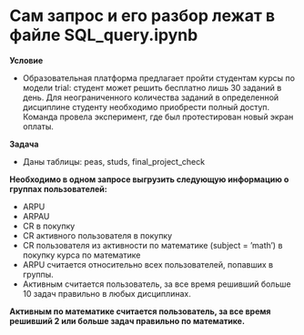 # Сам запрос и его разбор лежат в файле SQL_query.ipynb

**Условие**
- Образовательная платформа предлагает пройти студентам курсы по модели trial: студент может решить бесплатно лишь 30 заданий в день. Для неограниченного количества заданий в определенной дисциплине студенту необходимо приобрести полный доступ. Команда провела эксперимент, где был протестирован новый экран оплаты.

**Задача**
- Даны таблицы: peas, studs, final_project_check

**Необходимо в одном запросе выгрузить следующую информацию о группах пользователей:**
- ARPU
- ARPAU
- CR в покупку
- СR активного пользователя в покупку
- CR пользователя из активности по математике (subject = ’math’) в покупку курса по математике
- ARPU считается относительно всех пользователей, попавших в группы.
- Активным считается пользователь, за все время решивший больше 10 задач правильно в любых дисциплинах.

**Активным по математике считается пользователь, за все время решивший 2 или больше задач правильно по математике.**
